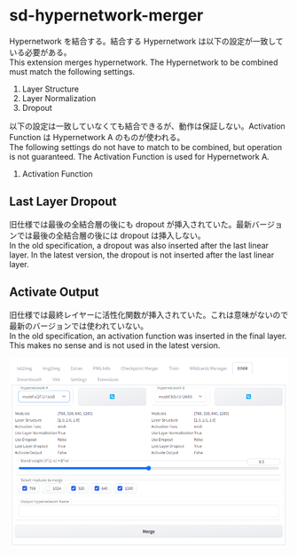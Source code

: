 # sd-hypernetwork-merger
Hypernetwork を結合する。結合する Hypernetwork は以下の設定が一致している必要がある。  
This extension merges hypernetwork. The Hypernetwork to be combined must match the following settings.
1. Layer Structure
2. Layer Normalization
3. Dropout


以下の設定は一致していなくても結合できるが、動作は保証しない。Activation Function は Hypernetwork A のものが使われる。  
The following settings do not have to match to be combined, but operation is not guaranteed. The Activation Function is used for Hypernetwork A.  
1. Activation Function

## Last Layer Dropout
旧仕様では最後の全結合層の後にも dropout が挿入されていた。最新バージョンでは最後の全結合層の後には dropout は挿入しない。  
In the old specification, a dropout was also inserted after the last linear layer. In the latest version, the dropout is not inserted after the last linear layer.

## Activate Output
旧仕様では最終レイヤーに活性化関数が挿入されていた。これは意味がないので最新のバージョンでは使われていない。  
In the old specification, an activation function was inserted in the final layer. This makes no sense and is not used in the latest version.  

![](https://github.com/dskjal/sd-hypernetwork-merger/blob/main/misc/screenshot.png)
